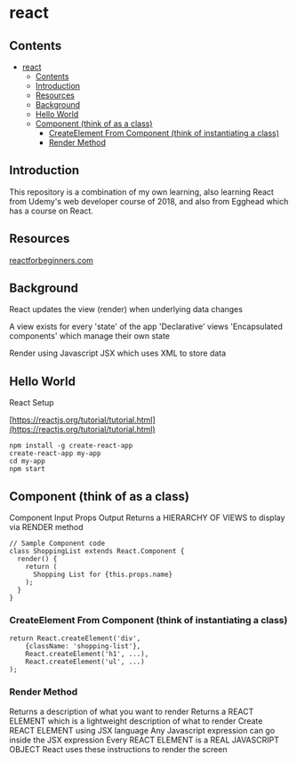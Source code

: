 # react

## Contents

- [react](#react)
  - [Contents](#contents)
  - [Introduction](#introduction)
  - [Resources](#resources)
  - [Background](#background)
  - [Hello World](#hello-world)
  - [Component (think of as a class)](#component-think-of-as-a-class)
    - [CreateElement From Component (think of instantiating a class)](#createelement-from-component-think-of-instantiating-a-class)
    - [Render Method](#render-method)

## Introduction

This repository is a combination of my own learning, also learning React from Udemy's web developer course of 2018, and also from Egghead which has a course on React.

## Resources

[reactforbeginners.com](https://reactforbeginners.com/)

## Background

React updates the view (render) when underlying data changes

A view exists for every 'state' of the app
'Declarative' views
'Encapsulated components' which manage their own state

Render using
Javascript
JSX which uses XML to store data

## Hello World

React Setup

[https://reactjs.org/tutorial/tutorial.html](https://reactjs.org/tutorial/tutorial.html)

```
npm install -g create-react-app
create-react-app my-app
cd my-app
npm start

```

## Component (think of as a class)

Component
Input
Props
Output
Returns a HIERARCHY OF VIEWS to display via RENDER method

```
// Sample Component code
class ShoppingList extends React.Component {
  render() {
    return (
      Shopping List for {this.props.name}
    );
  }
}

```

### CreateElement From Component (think of instantiating a class)

```
return React.createElement('div', 
	{className: 'shopping-list'},
  	React.createElement('h1', ...),
  	React.createElement('ul', ...)
);

```

### Render Method

Returns a description of what you want to render
Returns a REACT ELEMENT which is a lightweight description of what to render
Create REACT ELEMENT using JSX language
Any Javascript expression can go inside the JSX expression
Every REACT ELEMENT is a REAL JAVASCRIPT OBJECT
React uses these instructions to render the screen